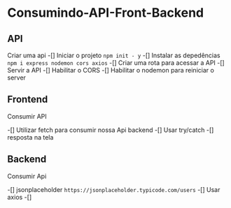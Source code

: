 # Consumindo-API-Front-Backend

## API

Criar uma api
-[] Iniciar o projeto `npm init - y`
-[] Instalar as depedências `npm i express nodemon cors axios`
-[] Criar uma rota para acessar a API
-[] Servir a API
-[] Habilitar o CORS
-[] Habilitar o nodemon para reiniciar o server

## Frontend

Consumir API

-[] Utilizar fetch para consumir nossa Api backend
-[] Usar try/catch
-[] resposta na tela

## Backend

Consumir Api

-[] jsonplaceholder `https://jsonplaceholder.typicode.com/users`
-[] Usar axios
-[]
